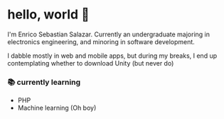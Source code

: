 # hello, world 👀
I'm Enrico Sebastian Salazar. Currently an undergraduate majoring in electronics engineering, and minoring in software development. 

I dabble mostly in web and mobile apps, but during my breaks, I end up contemplating whether to download Unity (but never do)

### 📚 currently learning
- PHP
- Machine learning (Oh boy)
